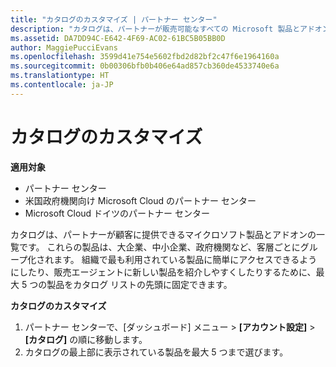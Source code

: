```yaml
---
title: "カタログのカスタマイズ | パートナー センター"
description: "カタログは、パートナーが販売可能なすべての Microsoft 製品とアドオンの一覧です。"
ms.assetid: DA7DD94C-E642-4F69-AC02-61BC5B05BB0D
author: MaggiePucciEvans
ms.openlocfilehash: 3599d41e754e5602fbd2d82bf2c47f6e1964160a
ms.sourcegitcommit: 0b00306bfb0b406e64ad857cb360de4533740e6a
ms.translationtype: HT
ms.contentlocale: ja-JP
---
```

# <a name="customize-the-catalog"></a>カタログのカスタマイズ

**適用対象**

-  パートナー センター
-  米国政府機関向け Microsoft Cloud のパートナー センター
-  Microsoft Cloud ドイツのパートナー センター

カタログは、パートナーが顧客に提供できるマイクロソフト製品とアドオンの一覧です。 これらの製品は、大企業、中小企業、政府機関など、客層ごとにグループ化されます。 組織で最も利用されている製品に簡単にアクセスできるようにしたり、販売エージェントに新しい製品を紹介しやすくしたりするために、最大 5 つの製品をカタログ リストの先頭に固定できます。

**カタログのカスタマイズ**

1.  パートナー センターで、[ダッシュボード] メニュー &gt; **[アカウント設定]** &gt; **[カタログ]** の順に移動します。
2.  カタログの最上部に表示されている製品を最大 5 つまで選びます。

 

 



